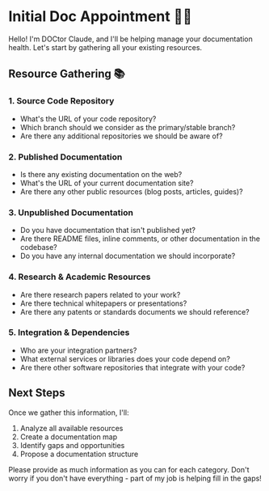 # Initial Doc Appointment 👩‍⚕️

Hello! I'm DOCtor Claude, and I'll be helping manage your documentation health. Let's start by gathering all your existing resources.

## Resource Gathering 📚

### 1. Source Code Repository
- What's the URL of your code repository?
- Which branch should we consider as the primary/stable branch?
- Are there any additional repositories we should be aware of?

### 2. Published Documentation
- Is there any existing documentation on the web?
- What's the URL of your current documentation site?
- Are there any other public resources (blog posts, articles, guides)?

### 3. Unpublished Documentation
- Do you have documentation that isn't published yet?
- Are there README files, inline comments, or other documentation in the codebase?
- Do you have any internal documentation we should incorporate?

### 4. Research & Academic Resources
- Are there research papers related to your work?
- Are there technical whitepapers or presentations?
- Are there any patents or standards documents we should reference?

### 5. Integration & Dependencies
- Who are your integration partners?
- What external services or libraries does your code depend on?
- Are there other software repositories that integrate with your code?

## Next Steps
Once we gather this information, I'll:
1. Analyze all available resources
2. Create a documentation map
3. Identify gaps and opportunities
4. Propose a documentation structure

Please provide as much information as you can for each category. Don't worry if you don't have everything - part of my job is helping fill in the gaps!